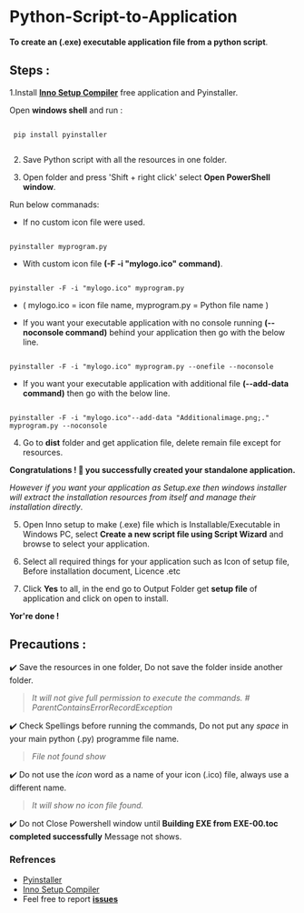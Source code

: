 # Python-Script-to-Application

**To create an (.exe) executable application file from a python script**.

                




## Steps :

1.Install **[Inno Setup Compiler](tools/innosetup-6.1.2.exe)** free application and Pyinstaller. </br>

 Open **windows shell** and run :
   
```

 pip install pyinstaller   
 
```
2. Save Python script with all the resources in one folder.

3. Open folder and press 'Shift + right click' select **Open PowerShell window**.


Run below commanads:

* If no custom icon file were used.
```

pyinstaller myprogram.py

```

* With custom icon file **(-F -i "mylogo.ico" command)**.
   
```

pyinstaller -F -i "mylogo.ico" myprogram.py

```
* ( mylogo.ico = icon file name, myprogram.py = Python file name )
   
   
* If you want your executable application with no console running **(--noconsole command)** behind your application then go with the below line.
  
```

pyinstaller -F -i "mylogo.ico" myprogram.py --onefile --noconsole

```
                                                        
* If you want your executable application with additional file **(--add-data command)** then go with the below line.
  
```

pyinstaller -F -i "mylogo.ico"--add-data "Additionalimage.png;." myprogram.py --noconsole

```
4. Go to **dist** folder and get application file, delete remain file except for resources.</br>
 

**Congratulations ! 🤩 you successfully created your standalone application.**</br>


*However if you want your application as Setup.exe then windows installer will extract the installation resources from itself and manage their installation directly*.</br>

5. Open Inno setup to make (.exe) file which is Installable/Executable in Windows PC, select **Create a new script file using Script Wizard** and browse to select your application. 

6. Select all required things for your application such as Icon of setup file, Before installation document, Licence .etc 
   
7. Click  **Yes** to all, in the end go to Output Folder get **setup file**  of application and click on open to install.</br>

**Yor're done !**</br>


## Precautions :

                

:heavy_check_mark: Save the resources in one folder, Do not save the folder inside another folder.

> *It will not give full permission to execute the commands. # ParentContainsErrorRecordException*

  

:heavy_check_mark: Check Spellings before running the commands, Do not put any _space_ in your main python (.py) programme file name.

> *File not found show*

:heavy_check_mark: Do not use the _icon_ word as a name of your icon (.ico) file, always use a different name.

> *It will show no icon file found.*

   

:heavy_check_mark: Do not Close Powershell window until **Building EXE from EXE-00.toc completed successfully** 
Message not shows.</br>





### Refrences
* [Pyinstaller](https://pyinstaller.readthedocs.io/en/stable/operating-mode.html)
* [Inno Setup Compiler](https://jrsoftware.org/isdl.php)</br>
* Feel free to report <b>[issues](https://github.com/Abhijeetbyte/Python-Script-to-Application/issues/new)</b>
 

